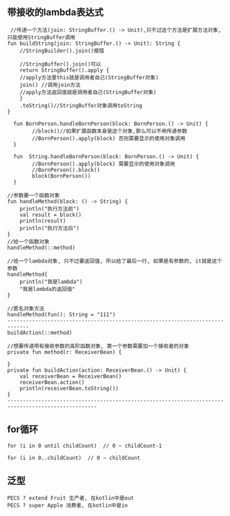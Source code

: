 

## 带接收的lambda表达式

     //传递一个方法(join: StringBuffer.() -> Unit),只不过这个方法是扩展方法对象, 只能使用StringBuffer调用
    fun buildString(join: StringBuffer.() -> Unit): String {
        //StringBuilder().join()报错

        //StringBuffer().join()可以
        return StringBuffer().apply {
        //apply方法里this就是调用者自己(StringBuffer对象)
        join() //调用join方法
        //apply方法返回值就是调用者自己(StringBuffer对象)
        }
        .toString()//StringBuffer对象调用toString
    }

      fun BornPerson.handleBornPerson(block: BornPerson.() -> Unit) {
            //block()//如果扩展函数本身是这个对象,那么可以不用传递参数
            //BornPerson().apply(block) 否则需要显示的使用对象调用
      }

      fun  String.handleBornPerson(block: BornPerson.() -> Unit) {
            //BornPerson().apply(block) 需要显示的使用对象调用
            //BornPerson().block()
            block(BornPerson())
      }

    //参数要一个函数对象
    fun handleMethod(block: () -> String) {
        println("执行方法前")
        val result = block()
        println(result)
        println("执行方法后")
    }
    //给一个函数对象
    handleMethod(::method)

    //给一个lambda对象, 只不过要返回值, 所以给了最后一行, 如果是有参数的, it就是这个参数
    handleMethod{
        println("我是lambda")
        "我是lambda的返回值"
    }

    //匿名对象方法
    handleMethod(fun(): String = "111")
    -----------------------------------------------------------------------------
    buildAction(::method)
    
    //想要传递带有接收参数的高阶函数对象, 第一个参数需要加一个接收者的对象
    private fun method(r: ReceiverBean) {

    }
    private fun buildAction(action: ReceiverBean.() -> Unit) {
        val receiverBean = ReceiverBean()
        receiverBean.action()
        println(receiverBean.toString())
    }
    ---------------------------------------------------------------------------------------------------
    
## for循环
    for (i in 0 until childCount)  // 0 ~ childCount-1

    for (i in 0..childCount)  // 0 ~ childCount


## 泛型
    PECS ? extend Fruit 生产者, 在kotlin中是out   
    PECS ? super Apple 消费者, 在kotlin中是in   
